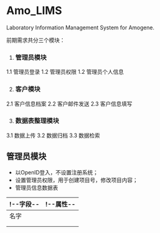 # Amo_LIMS
Laboratory Information Management System for Amogene.

前期需求共分三个模块：
1. ### 管理员模块
1.1 管理员登录
1.2 管理员权限
1.2 管理员个人信息

2. ### 客户模块
2.1 客户信息档案
2.2 客户邮件发送
2.3 客户信息填写

3. ### 数据表整理模块
3.1 数据上传
3.2 数据归档
3.3 数据检索


## 管理员模块
- 以OpenID登入，不设置注册系统；
- 设置管理员权限，用于创建项目号，修改项目内容；
- 管理员信息数据表

|!--字段--|!--属性--|
| ------- | -------|
| 名字    |        |
|         |        |
|         |        |

